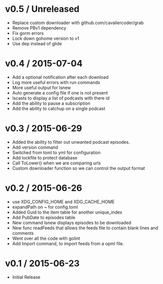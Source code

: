 # v0.5 / Unreleased

* Replace custom downloader with github.com/cavaliercoder/grab
* Remove PBv1 dependency
* Fix gorm errors
* Lock down gohome version to v1
* Use dep instead of glide

# v0.4 / 2015-07-04

* Add a optional notification after each download
* Log more useful errors with run commands
* More useful output for lsnew
* Auto generate a config file if one is not present
* lscasts to display a list of podcasts with there id
* Add the ability to pause a subscription
* Add the ability to catchup on a single podcast

# v0.3 / 2015-06-29

* Added the ability to filter out unwanted podcast episodes.
* Add version command
* Switched from toml to yml for configuration
* Add lockfile to protect database
* Call ToLower() when we are comparing urls
* Custom downloader function so we can control the output format

# v0.2 / 2015-06-26

* use XDG_CONFIG_HOME and XDG_CACHE_HOME
* expandPath on ~ for config.toml
* Added Guid to the item table for another unique_index
* Add PubDate to episodes table
* New command lsnew displays episodes to be downloaded
* New func readFeeds that allows the feeds file to contain blank lines and comments
* Went over all the code with golint
* Add Import command, to import feeds from a opml file.

# v0.1 / 2015-06-23

* Initial Release
